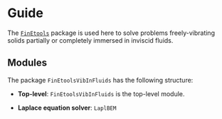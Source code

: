 # Guide

The [`FinEtools`](https://petrkryslucsd.github.io/FinEtools.jl/latest/index.html) package is used here to solve problems freely-vibrating solids partially or completely immersed in inviscid fluids.

## Modules

The package `FinEtoolsVibInFluids` has the following structure:

- **Top-level**:
     `FinEtoolsVibInFluids` is the  top-level module.

- **Laplace equation solver**: `LaplBEM`

